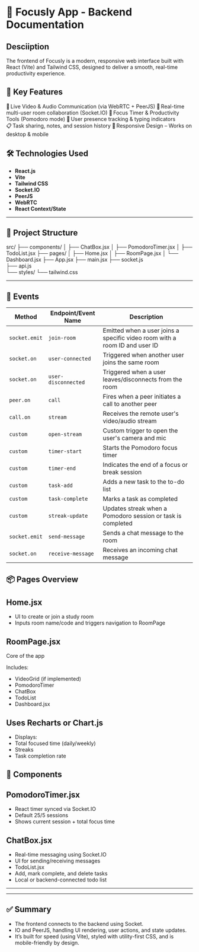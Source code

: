 # 📑 Focusly App - Backend Documentation
## Desciiption

The frontend of Focusly is a modern, responsive web interface built with React (Vite) and Tailwind CSS, designed to deliver a smooth, real-time productivity experience.

## 🚀 Key Features

🎥 Live Video & Audio Communication (via WebRTC + PeerJS)
🤝 Real-time multi-user room collaboration (Socket.IO)
🧠 Focus Timer & Productivity Tools (Pomodoro mode)
👥 User presence tracking & typing indicators
📋 Task sharing, notes, and session history
📱 Responsive Design – Works on desktop & mobile

## 🛠️ Technologies Used

- **React.js**
- **Vite**	
- **Tailwind CSS**	
- **Socket.IO** 
- **PeerJS**	
- **WebRTC**
- **React Context/State**

---

## 📁 Project Structure

src/
├── components/
│   ├── ChatBox.jsx
│   ├── PomodoroTimer.jsx
│   ├── TodoList.jsx
├── pages/
│   ├── Home.jsx
│   ├── RoomPage.jsx
│   └── Dashboard.jsx
├── App.jsx
├── main.jsx
├── socket.js         
├── api.js            
└── styles/
    └── tailwind.css

---
## 🔁 Events

| Method        | Endpoint/Event Name | Description                                                                |
| ------------- | ------------------- | -------------------------------------------------------------------------- |
| `socket.emit` | `join-room`         | Emitted when a user joins a specific video room with a room ID and user ID |
| `socket.on`   | `user-connected`    | Triggered when another user joins the same room                            |
| `socket.on`   | `user-disconnected` | Triggered when a user leaves/disconnects from the room                     |
| `peer.on`     | `call`              | Fires when a peer initiates a call to another peer                         |
| `call.on`     | `stream`            | Receives the remote user's video/audio stream                              |
| `custom`      | `open-stream`       | Custom trigger to open the user's camera and mic                           |
| `custom`      | `timer-start`       | Starts the Pomodoro focus timer                                            |
| `custom`      | `timer-end`         | Indicates the end of a focus or break session                              |
| `custom`      | `task-add`          | Adds a new task to the to-do list                                          |
| `custom`      | `task-complete`     | Marks a task as completed                                                  |
| `custom`      | `streak-update`     | Updates streak when a Pomodoro session or task is completed                |
| `socket.emit` | `send-message`      | Sends a chat message to the room                                           |
| `socket.on`   | `receive-message`   | Receives an incoming chat message                                          |


## 📦 Pages Overview

## Home.jsx

- UI to create or join a study room
- Inputs room name/code and triggers navigation to RoomPage

## RoomPage.jsx

Core of the app

Includes:
- VideoGrid (if implemented)
- PomodoroTimer
- ChatBox
- TodoList
- Dashboard.jsx

## Uses Recharts or Chart.js

- Displays:
- Total focused time (daily/weekly)
- Streaks
- Task completion rate

## 🧩 Components

## PomodoroTimer.jsx

- React timer synced via Socket.IO
- Default 25/5 sessions
- Shows current session + total focus time

## ChatBox.jsx

- Real-time messaging using Socket.IO
- UI for sending/receiving messages
- TodoList.jsx
- Add, mark complete, and delete tasks
- Local or backend-connected todo list
---



---
## ✅ Summary

- The frontend connects to the backend using Socket.
- IO and PeerJS, handling UI rendering, user actions, and state updates.
- It’s built for speed (using Vite), styled with utility-first CSS, and is mobile-friendly by design.

